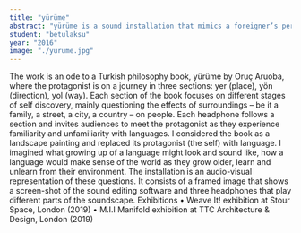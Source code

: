 ```yaml
---
title: "yürüme"
abstract: "yürüme is a sound installation that mimics a foreigner’s perception of surroundings as they navigate between languages."
student: "betulaksu"
year: "2016"
image: "./yurume.jpg"
---
```

The work is an ode to a Turkish philosophy book, yürüme by Oruç Aruoba, where the protagonist is on a journey in three sections: yer (place), yön (direction), yol (way). Each section of the book focuses on different stages of self discovery, mainly questioning the effects of surroundings – be it a family, a street, a city, a country – on people. Each headphone follows a section and invites audiences to meet the protagonist as they experience familiarity and unfamiliarity with languages.
I considered the book as a landscape painting and replaced its protagonist (the self) with language. I imagined what growing up of a language might look and sound like, how a language would make sense of the world as they grow older, learn and unlearn from their environment. The installation is an audio-visual representation of these questions. It consists of a framed image that shows a screen-shot of the sound editing software and three headphones that play different parts of the soundscape. 
Exhibitions
• Weave It! exhibition at Stour Space, London (2019)
• M.I.I Manifold exhibition at TTC Architecture & Design, London (2019)